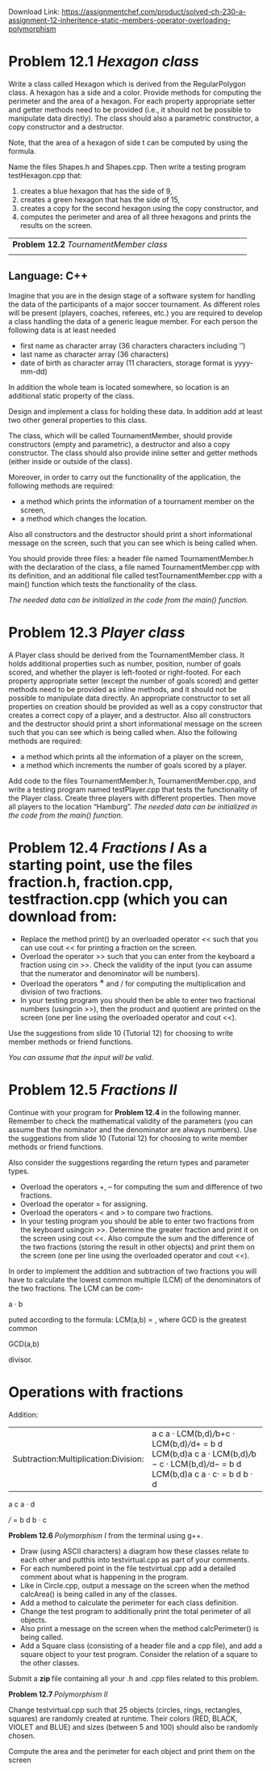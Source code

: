 Download Link: https://assignmentchef.com/product/solved-ch-230-a-assignment-12-inheritence-static-members-operator-overloading-polymorphism
<br>
<h1>Problem 12.1 <em>Hexagon class                                                                                        </em></h1>

Write a class called Hexagon which is derived from the RegularPolygon class. A hexagon has a side and a color. Provide methods for computing the perimeter and the area of a hexagon. For each property appropriate setter and getter methods need to be provided (i.e., it should not be possible to manipulate data directly). The class should also a parametric constructor, a copy constructor and a destructor.

Note, that the area of a hexagon of side t can be computed by using the formula.

Name the files Shapes.h and Shapes.cpp. Then write a testing program testHexagon.cpp that:

<ol>

 <li>creates a blue hexagon that has the side of 9,</li>

 <li>creates a green hexagon that has the side of 15,</li>

 <li>creates a copy for the second hexagon using the copy constructor, and</li>

 <li>computes the perimeter and area of all three hexagons and prints the results on the screen.</li>

</ol>

<table width="457">

 <tbody>

  <tr>

   <td width="457"><strong>Problem 12.2 </strong><em>TournamentMember class</em></td>

  </tr>

  <tr>

   <td width="457"> </td>

  </tr>

 </tbody>

</table>

<h2>Language: C++</h2>

Imagine that you are in the design stage of a software system for handling the data of the participants of a major soccer tournament. As different roles will be present (players, coaches, referees, etc.) you are required to develop a class handling the data of a generic league member. For each person the following data is at least needed

<ul>

 <li>first name as character array (36 characters characters including ’ ’)</li>

 <li>last name as character array (36 characters)</li>

 <li>date of birth as character array (11 characters, storage format is yyyy-mm-dd)</li>

</ul>

In addition the whole team is located somewhere, so location is an additional static property of the class.

Design and implement a class for holding these data. In addition add at least two other general properties to this class.

The class, which will be called TournamentMember, should provide constructors (empty and parametric), a destructor and also a copy constructor. The class should also provide inline setter and getter methods (either inside or outside of the class).

Moreover, in order to carry out the functionality of the application, the following methods are required:

<ul>

 <li>a method which prints the information of a tournament member on the screen,</li>

 <li>a method which changes the location.</li>

</ul>

Also all constructors and the destructor should print a short informational message on the screen, such that you can see which is being called when.

You should provide three files: a header file named TournamentMember.h with the declaration of the class, a file named TournamentMember.cpp with its definition, and an additional file called testTournamentMember.cpp with a main() function which tests the functionality of the class.

<em>The needed data can be initialized in the code from the main() function.</em>

<h1>Problem 12.3 <em>Player class                                                                                            </em></h1>

A Player class should be derived from the TournamentMember class. It holds additional properties such as number, position, number of goals scored, and whether the player is left-footed or right-footed. For each property appropriate setter (except the number of goals scored) and getter methods need to be provided as inline methods, and it should not be possible to manipulate data directly. An appropriate constructor to set all properties on creation should be provided as well as a copy constructor that creates a correct copy of a player, and a destructor. Also all constructors and the destructor should print a short informational message on the screen such that you can see which is being called when. Also the following methods are required:

<ul>

 <li>a method which prints all the information of a player on the screen,</li>

 <li>a method which increments the number of goals scored by a player.</li>

</ul>

Add code to the files TournamentMember.h, TournamentMember.cpp, and write a testing program named testPlayer.cpp that tests the functionality of the Player class. Create three players with different properties. Then move all players to the location “Hamburg”. <em>The needed data can be initialized in the code from the main() function.</em>

<h1>Problem 12.4 <em>Fractions I       </em>As a starting point, use the files fraction.h, fraction.cpp, testfraction.cpp (which you can download from:</h1>

<ul>

 <li>Replace the method print() by an overloaded operator &lt;&lt; such that you can use cout &lt;&lt; for printing a fraction on the screen.</li>

 <li>Overload the operator &gt;&gt; such that you can enter from the keyboard a fraction using cin &gt;&gt;. Check the validity of the input (you can assume that the numerator and denominator will be numbers).</li>

 <li>Overload the operators <sup>∗ </sup>and / for computing the multiplication and division of two fractions.</li>

 <li>In your testing program you should then be able to enter two fractional numbers (usingcin &gt;&gt;), then the product and quotient are printed on the screen (one per line using the overloaded operator and cout &lt;&lt;).</li>

</ul>

Use the suggestions from slide 10 (Tutorial 12) for choosing to write member methods or friend functions.

<em>You can assume that the input will be valid.</em>

<h1>Problem 12.5 <em>Fractions II                                                                                             </em></h1>

Continue with your program for <strong>Problem 12.4 </strong>in the following manner. Remember to check the mathematical validity of the parameters (you can assume that the nominator and the denominator are always numbers). Use the suggestions from slide 10 (Tutorial 12) for choosing to write member methods or friend functions.

Also consider the suggestions regarding the return types and parameter types.

<ul>

 <li>Overload the operators +, – for computing the sum and difference of two fractions.</li>

 <li>Overload the operator = for assigning.</li>

 <li>Overload the operators &lt; and &gt; to compare two fractions.</li>

 <li>In your testing program you should be able to enter two fractions from the keyboard usingcin &gt;&gt;. Determine the greater fraction and print it on the screen using cout &lt;&lt;. Also compute the sum and the difference of the two fractions (storing the result in other objects) and print them on the screen (one per line using the overloaded operator and cout &lt;&lt;).</li>

</ul>

In order to implement the addition and subtraction of two fractions you will have to calculate the lowest common multiple (LCM) of the denominators of the two fractions. The LCM can be com-

a · b

puted according to the formula: LCM(a,b) =                , where GCD is the greatest common

GCD(a,b)

divisor.

<h1>Operations with fractions</h1>

Addition:

<table width="414">

 <tbody>

  <tr>

   <td width="105">Subtraction:Multiplication:Division:</td>

   <td width="309">a c a · LCM(b,d)<em>/</em>b+c · LCM(b,d)<em>/</em>d+ = b d LCM(b,d)a c a · LCM(b,d)<em>/</em>b − c · LCM(b,d)<em>/</em>d− = b d LCM(b,d)a c a · c· = b d b · d</td>

  </tr>

 </tbody>

</table>

a c a · d

<em>/ </em>= b d b · c

<strong>Problem 12.6 </strong><em>Polymorphism I                                                    </em>from the terminal using g++.

<ul>

 <li>Draw (using ASCII characters) a diagram how these classes relate to each other and putthis into testvirtual.cpp as part of your comments.</li>

 <li>For each numbered point in the file testvirtual.cpp add a detailed comment about what is happening in the program.</li>

 <li>Like in Circle.cpp, output a message on the screen when the method calcArea() is being called in any of the classes.</li>

 <li>Add a method to calculate the perimeter for each class definition.</li>

 <li>Change the test program to additionally print the total perimeter of all objects.</li>

 <li>Also print a message on the screen when the method calcPerimeter() is being called.</li>

 <li>Add a Square class (consisting of a header file and a cpp file), and add a square object to your test program. Consider the relation of a square to the other classes.</li>

</ul>

Submit a <strong>zip </strong>file containing all your .h and .cpp files related to this problem.

<strong>Problem 12.7 </strong><em>Polymorphism II                                                                                     </em>

Change testvirtual.cpp such that 25 objects (circles, rings, rectangles, squares) are randomly created at runtime. Their colors (RED, BLACK, VIOLET and BLUE) and sizes (between 5 and 100) should also be randomly chosen.

Compute the area and the perimeter for each object and print them on the screen
